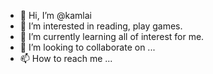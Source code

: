 - 👋 Hi, I’m @kamlai
- 👀 I’m interested in reading, play games.
- 🌱 I’m currently learning all of interest for me.
- 💞️ I’m looking to collaborate on ...
- 📫 How to reach me ...

<!---
kamlai/kamlai is a ✨ special ✨ repository because its `README.md` (this file) appears on your GitHub profile.
You can click the Preview link to take a look at your changes.
--->
